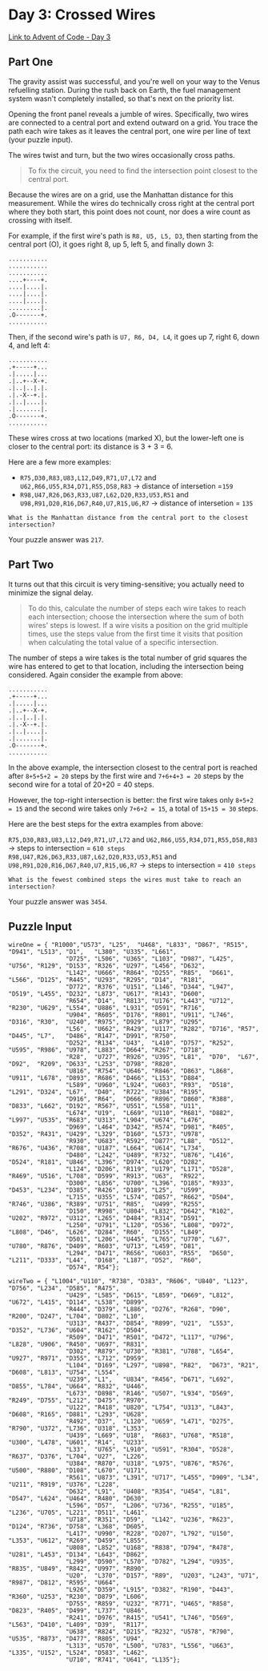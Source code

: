 # Day 3: Crossed Wires

[Link to Advent of Code - Day 3](https://adventofcode.com/2019/day/3)

## Part One

The gravity assist was successful, and you're well on your way to the Venus refuelling station. During the rush back on Earth, the fuel management system wasn't completely installed, so that's next on the priority list.

Opening the front panel reveals a jumble of wires. Specifically, two wires are connected to a central port and extend outward on a grid. You trace the path each wire takes as it leaves the central port, one wire per line of text (your puzzle input).

The wires twist and turn, but the two wires occasionally cross paths. 
>To fix the circuit, you need to find the intersection point closest to the central port. 

Because the wires are on a grid, use the Manhattan distance for this measurement. While the wires do technically cross right at the central port where they both start, this point does not count, nor does a wire count as crossing with itself.

For example, if the first wire's path is `R8, U5, L5, D3`, then starting from the central port (O), it goes right 8, up 5, left 5, and finally down 3:

```
...........
...........
...........
....+----+.
....|....|.
....|....|.
....|....|.
.........|.
.O-------+.
...........
```

Then, if the second wire's path is `U7, R6, D4, L4`, it goes up 7, right 6, down 4, and left 4:

```
...........
.+-----+...
.|.....|...
.|..+--X-+.
.|..|..|.|.
.|.-X--+.|.
.|..|....|.
.|.......|.
.O-------+.
...........
```

These wires cross at two locations (marked X), but the lower-left one is closer to the central port: its distance is 3 + 3 = 6.

Here are a few more examples:

- `R75,D30,R83,U83,L12,D49,R71,U7,L72` and `U62,R66,U55,R34,D71,R55,D58,R83` -> distance of intersetion =`159`
- `R98,U47,R26,D63,R33,U87,L62,D20,R33,U53,R51` and `U98,R91,D20,R16,D67,R40,U7,R15,U6,R7` -> distance of intersetion = `135`

```
What is the Manhattan distance from the central port to the closest intersection?
```

Your puzzle answer was `217`.

## Part Two

It turns out that this circuit is very timing-sensitive; you actually need to minimize the signal delay.

>To do this, calculate the number of steps each wire takes to reach each intersection; choose the intersection where the sum of both wires' steps is lowest. If a wire visits a position on the grid multiple times, use the steps value from the first time it visits that position when calculating the total value of a specific intersection.

The number of steps a wire takes is the total number of grid squares the wire has entered to get to that location, including the intersection being considered. Again consider the example from above:

```
...........
.+-----+...
.|.....|...
.|..+--X-+.
.|..|..|.|.
.|.-X--+.|.
.|..|....|.
.|.......|.
.O-------+.
...........
```

In the above example, the intersection closest to the central port is reached after `8+5+5+2 = 20` steps by the first wire and `7+6+4+3 = 20` steps by the second wire for a total of 20+20 = 40 steps.

However, the top-right intersection is better: the first wire takes only `8+5+2 = 15` and the second wire takes only `7+6+2 = 15`, a total of `15+15 = 30` steps.

Here are the best steps for the extra examples from above:

`R75,D30,R83,U83,L12,D49,R71,U7,L72` and `U62,R66,U55,R34,D71,R55,D58,R83` -> steps to intersection = `610 steps`
`R98,U47,R26,D63,R33,U87,L62,D20,R33,U53,R51` and `U98,R91,D20,R16,D67,R40,U7,R15,U6,R7` -> steps to intersection = `410 steps`

```
What is the fewest combined steps the wires must take to reach an intersection?
```

Your puzzle answer was `3454`.

## Puzzle Input 

```
wireOne = {	"R1000","U573",	"L25",	"U468",	"L833",	"D867",	"R515",	"D941",	"L513",	"D1",	"L380",	"U335",	"L661",	
				"D725",	"L506",	"U365",	"L103",	"D987",	"L425",	"U756",	"R129",	"D153",	"R326",	"U297",	"L456",	"D632",	
				"L142",	"U666",	"R864",	"D255",	"R85",	"D661",	"L566",	"D125",	"R445",	"U293",	"R295", "D14",	"R181",
				"D772",	"R376",	"U151",	"L146",	"D344",	"L947",	"D519",	"L455",	"D232",	"L873",	"U617",	"R143",	"D600",
				"R654",	"D14",	"R813",	"U176",	"L443",	"U712",	"R230",	"U629",	"L554",	"U886",	"L931",	"D591",	"R716",
				"U904",	"R605",	"D176",	"R801",	"U911",	"L746",	"D316",	"R30",	"U240",	"R975",	"D929",	"L879",	"U295",
				"L56",	"U662",	"R429",	"U117",	"R282",	"D716",	"R57",	"D445",	"L7",	"D486",	"R147",	"D991",	"R750",
				"D252",	"R134",	"U43",	"L410",	"D757",	"R252",	"U595",	"R986",	"U978",	"L883",	"D664",	"R267",	"D718",
				"R28",	"U727",	"R926",	"U395",	"L81",	"D70",	"L67",	"D92",	"R209",	"D633",	"L253",	"D798",	"R820",
				"U816",	"R754",	"U646",	"R846",	"D863",	"L868",	"U911",	"L678",	"D893",	"R686",	"D466",	"L153",	"D884",
				"L589",	"U960",	"L924",	"U603",	"R93",	"D518",	"L291",	"D324",	"L67",	"D40",	"R722",	"U384",	"R195",
				"D916",	"R64",	"D666",	"R896",	"D860",	"R388",	"D833",	"L662",	"D192",	"R567",	"U551",	"L558",	"U11",
				"L674",	"U19",	"L669",	"U110",	"R681",	"D882",	"L997",	"U535",	"R683",	"U313",	"L904",	"U674",	"L476",
				"D969",	"L464",	"D342",	"R574",	"D981",	"R405",	"D352",	"R431",	"U429",	"L329",	"D160",	"L573",	"U978",
				"R930",	"U683",	"R592",	"D877",	"L88",	"D512",	"R676",	"U436",	"R708",	"U187",	"L664",	"U614",	"L734",
				"D480",	"L242",	"U489",	"R732",	"U876",	"L416",	"D524",	"R181",	"U846",	"L396",	"D974",	"L620",	"D282",
				"L124",	"D206",	"R119",	"U179",	"L171",	"D528",	"R469",	"U516",	"L708",	"D599",	"R913",	"U63",	"R922",
				"D300",	"L856",	"U700",	"L396",	"D185",	"R933",	"D453",	"L234",	"D385",	"R426",	"D189",	"L25",	"U599",
				"L715",	"U355",	"L574",	"D857",	"R662",	"D504",	"R746",	"U386",	"R389",	"U751",	"R85",	"U499",	"R255",
				"D150",	"R998",	"U804",	"L832",	"D642",	"R102",	"U202",	"R972",	"U312",	"L265",	"D484",	"R314",	"D591",	
				"L250",	"U791",	"L120",	"D536",	"L808",	"D972",	"L808",	"D46",	"L626",	"D284",	"R60",	"D155",	"L849",
				"D501",	"L206",	"U445",	"L765",	"U770",	"L67",	"U780",	"R876",	"D409",	"R603",	"U713",	"L459",	"D81",
				"L294",	"D471",	"R656",	"U603",	"R55",	"D650",	"L211",	"D333",	"L44",	"D168",	"L187",	"D52",	"R60",
				"D574",	"R54"};
```

```
wireTwo = {	"L1004","U110",	"R738",	"D383",	"R606",	"U840",	"L123",	"D756",	"L234",	"D585",	"R475",
				"U429",	"L585",	"D615",	"L859",	"D669",	"L812",	"U672",	"L415",	"D114",	"L538",	"D899",
				"R444",	"D379",	"L886",	"D276",	"R268",	"D90",	"R200",	"D247",	"L704",	"D802",	"L10",
				"U313",	"R437",	"D854",	"R899",	"U21",	"L553",	"D352",	"L736",	"U604",	"R162",	"D504",
				"R509",	"D471",	"R501",	"D472",	"L117",	"U796",	"L828",	"U906",	"R450",	"U697",	"R831",
				"D302",	"R879",	"U730",	"R381",	"U788",	"L654",	"U927",	"R971",	"D355",	"L712",	"D959",
				"L104",	"D169",	"L297",	"U898",	"R82",	"D673",	"R21",	"D608",	"L813",	"U754",	"L554",
				"U239",	"L1",	"U834",	"R456",	"D671",	"L692",	"D855",	"L784",	"U664",	"R832",	"U446",
				"L673",	"D898",	"R146",	"U507",	"L934",	"D569",	"R249",	"D755",	"L212",	"D475",	"R970",	
				"U122",	"R418",	"U820",	"L754",	"U313",	"L843",	"D608",	"R165",	"D881",	"L293",	"U628",	
				"R492",	"D37",	"L120",	"U659",	"L471",	"D275",	"R790",	"U372",	"L736",	"U318",	"L353",	
				"U439",	"L669",	"U18",	"R683",	"U768",	"R518",	"U300",	"L478",	"U601",	"R14",	"U233",	
				"L33",	"U765",	"L910",	"U591",	"R304",	"D528",	"R637",	"D376",	"L704",	"U27",	"L226",	
				"U384",	"R870",	"U318",	"L975",	"U876",	"R576",	"U500",	"R880",	"D108",	"L670",	"U171",	
				"R561",	"U873",	"L391",	"U717",	"L455",	"D909",	"L34",	"U211",	"R919",	"U376",	"L228",	
				"D632",	"L91",	"U408",	"R354",	"U454",	"L81",	"D547",	"L624",	"U464",	"R480",	"D630",	
				"L596",	"D57",	"L206",	"U736",	"R255",	"U185",	"L236",	"U705",	"L221",	"D511",	"L461",	
				"U718",	"R351",	"D59",	"L142",	"U236",	"R623",	"D124",	"R736",	"D758",	"L368",	"D605",	
				"L417",	"U990",	"R228",	"D207",	"L792",	"U150",	"L353",	"U612",	"R269",	"D459",	"L855",	
				"U808",	"L852",	"U168",	"R838",	"D794",	"R478",	"U281",	"L453",	"D134",	"L643",	"D862",	
				"L299",	"D590",	"L570",	"D782",	"L294",	"U935",	"R835",	"U849",	"R842",	"U997",	"R890",	
				"U20",	"L370",	"D157",	"R89",	"U203",	"L243",	"U71",	"R987",	"D812",	"R595",	"U664",	
				"L926",	"D359",	"L915",	"D382",	"R190",	"D443",	"R360",	"U253",	"R230",	"D879",	"L606",	
				"D755",	"R859",	"U232",	"R771",	"U465",	"R858",	"D823",	"R405",	"D499",	"L737",	"U846",	
				"R241",	"D976",	"R415",	"U541",	"L746",	"D569",	"L563",	"D410",	"L409",	"D39",	"R117",	
				"U638",	"R824",	"D215",	"R232",	"U578",	"R790",	"U535",	"R873",	"D477",	"R805",	"U94",	
				"L313",	"U570",	"L500",	"U783",	"L556",	"U663",	"L335",	"U152",	"L524",	"D583",	"L462",	
				"U710",	"R741",	"U641",	"L135"};
```